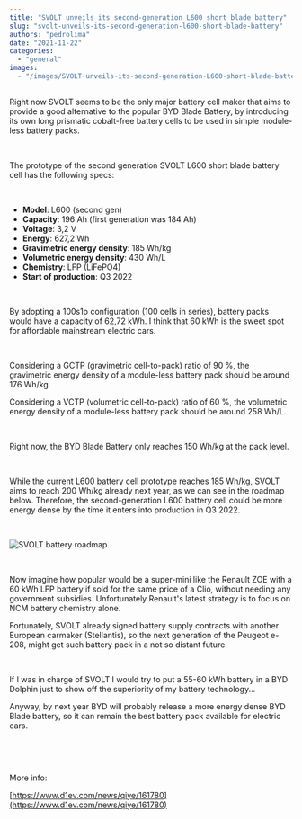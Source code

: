 ```yaml
---
title: "SVOLT unveils its second-generation L600 short blade battery"
slug: "svolt-unveils-its-second-generation-l600-short-blade-battery"
authors: "pedrolima"
date: "2021-11-22"
categories: 
  - "general"
images: 
  - "/images/SVOLT-unveils-its-second-generation-L600-short-blade-battery.avif"
---
```


Right now SVOLT seems to be the only major battery cell maker that aims to provide a good alternative to the popular BYD Blade Battery, by introducing its own long prismatic cobalt-free battery cells to be used in simple module-less battery packs.

 

The prototype of the second generation SVOLT L600 short blade battery cell has the following specs:

 

- **Model**: L600 (second gen)
- **Capacity**: 196 Ah (first generation was 184 Ah)
- **Voltage**: 3,2 V
- **Energy**: 627,2 Wh
- **Gravimetric energy density**: 185 Wh/kg
- **Volumetric energy density**: 430 Wh/L
- **Chemistry**: LFP (LiFePO4)
- **Start of production**: Q3 2022

 

By adopting a 100s1p configuration (100 cells in series), battery packs would have a capacity of 62,72 kWh. I think that 60 kWh is the sweet spot for affordable mainstream electric cars.

 

Considering a GCTP (gravimetric cell-to-pack) ratio of 90 %, the gravimetric energy density of a module-less battery pack should be around 176 Wh/kg.

Considering a VCTP (volumetric cell-to-pack) ratio of 60 %, the volumetric energy density of a module-less battery pack should be around 258 Wh/L.

 

Right now, the BYD Blade Battery only reaches 150 Wh/kg at the pack level.

 

While the current L600 battery cell prototype reaches 185 Wh/kg, SVOLT aims to reach 200 Wh/kg already next year, as we can see in the roadmap below. Therefore, the second-generation L600 battery cell could be more energy dense by the time it enters into production in Q3 2022.

 

![SVOLT battery roadmap](images/SVOLT-battery-roadmap.avif)

 

Now imagine how popular would be a super-mini like the Renault ZOE with a 60 kWh LFP battery if sold for the same price of a Clio, without needing any government subsidies. Unfortunately Renault's latest strategy is to focus on NCM battery chemistry alone.

Fortunately, SVOLT already signed battery supply contracts with another European carmaker (Stellantis), so the next generation of the Peugeot e-208, might get such battery pack in a not so distant future.

 

If I was in charge of SVOLT I would try to put a 55-60 kWh battery in a BYD Dolphin just to show off the superiority of my battery technology...

Anyway, by next year BYD will probably release a more energy dense BYD Blade battery, so it can remain the best battery pack available for electric cars.

 

 

More info:

[https://www.d1ev.com/news/qiye/161780](https://www.d1ev.com/news/qiye/161780)
